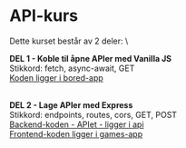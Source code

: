 # API-kurs

Dette kurset består av 2 deler:
\

**DEL 1 - Koble til åpne APIer med Vanilla JS**\
 Stikkord: fetch, async-await, GET\
 [Koden ligger i bored-app](https://github.com/Madelelo/api-kurs/tree/main/bored-app)

\
**DEL 2 - Lage APIer med Express**\
 Stikkord: endpoints, routes, cors, GET, POST\
 [Backend-koden - APIet - ligger i api](https://github.com/Madelelo/api-kurs/tree/main/api)\
 [Frontend-koden ligger i games-app](https://github.com/Madelelo/api-kurs/tree/main/games-app)
